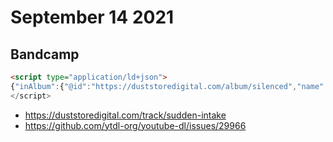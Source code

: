 # September 14 2021

## Bandcamp

~~~html
<script type="application/ld+json">
{"inAlbum":{"@id":"https://duststoredigital.com/album/silenced","name":"Silenc...
</script>
~~~

- https://duststoredigital.com/track/sudden-intake
- https://github.com/ytdl-org/youtube-dl/issues/29966
